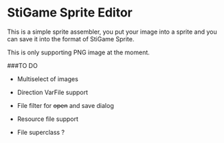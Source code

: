 StiGame Sprite Editor
========

This is a simple sprite assembler, you put your image into a sprite and you can save it into the format of StiGame Sprite.

This is only supporting PNG image at the moment.

###TO DO

 - Multiselect of images
 
 - Direction VarFile support
 
 - File filter for ~~open~~ and save dialog
 
 - Resource file support
 
 - File superclass ?